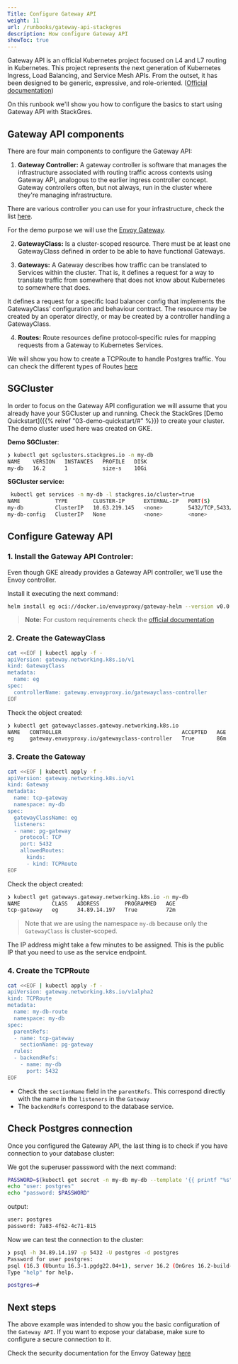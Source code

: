 ```yaml
---
Title: Configure Gateway API 
weight: 11
url: /runbooks/gateway-api-stackgres
description: How configure Gateway API
showToc: true
---
```


Gateway API is an official Kubernetes project focused on L4 and L7 routing in Kubernetes. This project represents the next generation of Kubernetes Ingress, Load Balancing, and Service Mesh APIs. From the outset, it has been designed to be generic, expressive, and role-oriented. ([Official documentation](https://gateway-api.sigs.k8s.io/))

On this runbook we'll show you how to configure the basics to start using Gateway API with StackGres.

## Gateway API components

There are four main components to configure the Gateway API:

1. **Gateway Controller:** A gateway controller is software that manages the infrastructure associated with routing traffic across contexts using Gateway API, analogous to the earlier ingress controller concept. Gateway controllers often, but not always, run in the cluster where they're managing infrastructure.

There are various controller you can use for your infrastructure, check the list [here](https://gateway-api.sigs.k8s.io/implementations/#gateway-controller-implementation-status). 

For the demo purpose we will use the [Envoy Gateway](https://gateway.envoyproxy.io/l).

2. **GatewayClass:** Is a cluster-scoped resource. There must be at least one GatewayClass defined in order to be able to have functional Gateways.

3. **Gateways:** A Gateway describes how traffic can be translated to Services within the cluster. That is, it defines a request for a way to translate traffic from somewhere that does not know about Kubernetes to somewhere that does.

It defines a request for a specific load balancer config that implements the GatewayClass’ configuration and behaviour contract. The resource may be created by an operator directly, or may be created by a controller handling a GatewayClass.

4. **Routes:**  Route resources define protocol-specific rules for mapping requests from a Gateway to Kubernetes Services.

We will show you how to create a TCPRoute to handle Postgres traffic. You can check the different types of Routes [here](https://gateway-api.sigs.k8s.io/concepts/api-overview/#route-resources)



## SGCluster

In order to focus on the Gateway API configuration we will assume that you already have your SGCluster up and running. Check the StackGres [Demo Quickstart]({{% relref "03-demo-quickstart/#" %}}) to create your cluster. The demo cluster used here was created on GKE. 

**Demo SGCluster**:

```bash
❯ kubectl get sgclusters.stackgres.io -n my-db 
NAME    VERSION   INSTANCES   PROFILE   DISK
my-db   16.2      1           size-s    10Gi
```

**SGCluster service:** 

```bash
 kubectl get services -n my-db -l stackgres.io/cluster=true
NAME           TYPE        CLUSTER-IP      EXTERNAL-IP   PORT(S)             AGE
my-db          ClusterIP   10.63.219.145   <none>        5432/TCP,5433/TCP   61m
my-db-config   ClusterIP   None            <none>        <none>              61m
```

## Configure Gateway API

### 1. Install the Gateway API Controler:

Even though GKE already provides a Gateway API controller, we'll use the Envoy controller.

Install it executing the next command:

```bash
helm install eg oci://docker.io/envoyproxy/gateway-helm --version v0.0.0-latest -n envoy-gateway-system --create-namespace
```

>**Note:** For custom requirements check the [official documentation](https://gateway.envoyproxy.io/)


### 2. Create the GatewayClass

```bash
cat <<EOF | kubectl apply -f -
apiVersion: gateway.networking.k8s.io/v1
kind: GatewayClass
metadata:
  name: eg
spec:
  controllerName: gateway.envoyproxy.io/gatewayclass-controller
EOF
```

Theck the object created:

```bash
❯ kubectl get gatewayclasses.gateway.networking.k8s.io 
NAME   CONTROLLER                                      ACCEPTED   AGE
eg     gateway.envoyproxy.io/gatewayclass-controller   True       86m
```

### 3. Create the Gateway

```bash
cat <<EOF | kubectl apply -f -
apiVersion: gateway.networking.k8s.io/v1
kind: Gateway
metadata:
  name: tcp-gateway
  namespace: my-db
spec:
  gatewayClassName: eg
  listeners:
  - name: pg-gateway
    protocol: TCP
    port: 5432
    allowedRoutes:
      kinds:
      - kind: TCPRoute
EOF
```

Check the object created: 

```bash
❯ kubectl get gateways.gateway.networking.k8s.io -n my-db 
NAME          CLASS   ADDRESS        PROGRAMMED   AGE
tcp-gateway   eg      34.89.14.197   True         72m
```

>Note that we are using the namespace `my-db` because only the `GatewayClass` is cluster-scoped.

The IP address might take a few minutes to be assigned. This is the public IP that you need to use as the service endpoint.


### 4. Create the TCPRoute

```bash
cat <<EOF | kubectl apply -f -
apiVersion: gateway.networking.k8s.io/v1alpha2
kind: TCPRoute
metadata:
  name: my-db-route
  namespace: my-db
spec:
  parentRefs:
  - name: tcp-gateway
    sectionName: pg-gateway
  rules:
  - backendRefs:
    - name: my-db
      port: 5432
EOF
```

- Check the `sectionName` field in the `parentRefs`. This correspond directly with the name in the `listeners` in the `Gateway`
- The `backendRefs` correspond to the database service. 


## Check Postgres connection

Once you configured the Gateway API, the last thing is to check if you have connection to your database cluster:

We got the superuser passsword with the next command:

```bash
PASSWORD=$(kubectl get secret -n my-db my-db --template '{{ printf "%s" (index .data "superuser-password" | base64decode) }}')
echo "user: postgres"
echo "password: $PASSWORD"
```

output:

```bash
user: postgres
password: 7a83-4f62-4c71-815
```

Now we can test the connection to the cluster:


```bash
❯ psql -h 34.89.14.197 -p 5432 -U postgres -d postgres
Password for user postgres: 
psql (16.3 (Ubuntu 16.3-1.pgdg22.04+1), server 16.2 (OnGres 16.2-build-6.31))
Type "help" for help.

postgres=# 
```

## Next steps

The above example was intended to show you the basic configuration of the `Gateway API`. If you want to expose your database, make sure to configure a secure connection to it.  

Check the security documentation for the Envoy Gateway [here](https://gateway.envoyproxy.io/latest/tasks/security/)